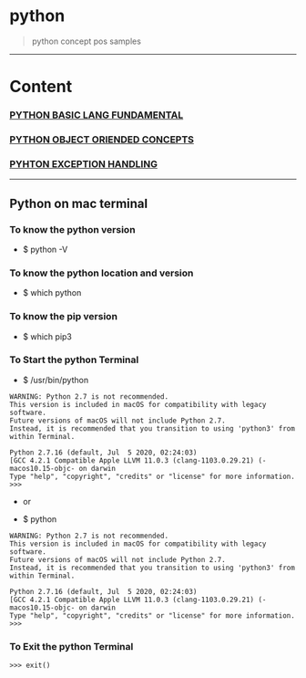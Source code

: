 # python
> python concept pos samples 

---

# Content 

### [PYTHON BASIC LANG FUNDAMENTAL](https://github.com/adarshkumarsingh83/python/blob/master/1%20PYTHON_BASIC_README.md)

### [PYTHON OBJECT ORIENDED CONCEPTS](https://github.com/adarshkumarsingh83/python/blob/master/2%20PYTHON_OBJECT_ORITENTED_README.md)

### [PYHTON EXCEPTION HANDLING ](https://github.com/adarshkumarsingh83/python/blob/master/3%20PYTHON_EXCEPTION_HANDLING_README.md)


---


## Python on mac terminal 

### To know the python version 
* $ python -V

### To know the python location and version  
* $ which python

### To know the pip version 
* $ which pip3


### To Start the python Terminal
* $  /usr/bin/python
```
WARNING: Python 2.7 is not recommended. 
This version is included in macOS for compatibility with legacy software. 
Future versions of macOS will not include Python 2.7. 
Instead, it is recommended that you transition to using 'python3' from within Terminal.

Python 2.7.16 (default, Jul  5 2020, 02:24:03) 
[GCC 4.2.1 Compatible Apple LLVM 11.0.3 (clang-1103.0.29.21) (-macos10.15-objc- on darwin
Type "help", "copyright", "credits" or "license" for more information.
>>> 
```

 * or 

* $ python
```
WARNING: Python 2.7 is not recommended. 
This version is included in macOS for compatibility with legacy software. 
Future versions of macOS will not include Python 2.7. 
Instead, it is recommended that you transition to using 'python3' from within Terminal.

Python 2.7.16 (default, Jul  5 2020, 02:24:03) 
[GCC 4.2.1 Compatible Apple LLVM 11.0.3 (clang-1103.0.29.21) (-macos10.15-objc- on darwin
Type "help", "copyright", "credits" or "license" for more information.
>>> 

```

### To Exit the python Terminal 
```
>>> exit()
```


